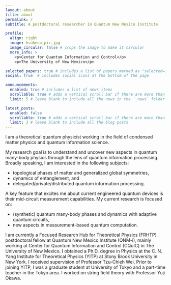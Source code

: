 ```yaml
---
layout: about
title: about
permalink: /
subtitle: A postdoctoral researcher in Quantum New Mexico Institute

profile:
  align: right
  image: hsukeno_pic.jpg
  image_circular: false # crops the image to make it circular
  more_info: >
    <p>Center for Quantum Information and Control</p>
    <p>The University of New Mexico</p>

selected_papers: true # includes a list of papers marked as "selected={true}"
social: true  # includes social icons at the bottom of the page

announcements:
  enabled: true # includes a list of news items
  scrollable: true # adds a vertical scroll bar if there are more than 3 news items
  limit: 5 # leave blank to include all the news in the `_news` folder

latest_posts:
  enabled: false
  scrollable: true # adds a vertical scroll bar if there are more than 3 new posts items
  limit: 3 # leave blank to include all the blog posts
---
```


I am a theoretical quantum physicist working in the field of condensed matter physics and quantum information science. 

My research goal is to understand and uncover new aspects in quantum many-body physics through the lens of quantum information processing. 
Broadly speaking, I am interested in the following subjects:  
- topological phases of matter and generalized global symmetries, 
- dynamics of entanglement, and
- delegated/private/distributed quantum information processing.    

A key feature that excites me about current engineered quantum devices is their mid-circuit measurement capabilities. 
My current research is focused on:
- (synthetic) quantum many-body phases and dynamics with adaptive quantum circuits,  
- new aspects in measurement-based quantum computation.


I am currently a Focused Research Hub for Theoretical Physics (FRHTP) postdoctoral fellow at Quantum New Mexico Institute (QNM-i), mainly working at Center for Quantum Information and Control (CQuIC) in The University of New Mexico. 
I obtained a Ph.D. degree in Physics at the C. N. Yang Institute for Theoretical Physics (YITP) at Stony Brook University in New York. I received supervision of Professor Tzu-Chieh Wei. Prior to joining YITP, I was a graduate student at University of Tokyo and a part-time teacher in the Tokyo area. I worked on string field theory with Professor Yuji Okawa.


